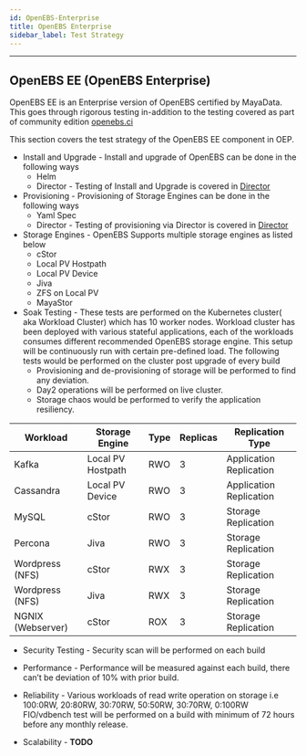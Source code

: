 ```yaml
---
id: OpenEBS-Enterprise 
title: OpenEBS Enterprise
sidebar_label: Test Strategy
---
```

------

## OpenEBS EE (OpenEBS Enterprise)

OpenEBS EE is an Enterprise version of OpenEBS certified by MayaData. This goes through rigorous testing in-addition to the testing covered as part of community edition <a href="http://openebs.ci/" target="_blank">openebs.ci</a> 

This section covers the test strategy of the OpenEBS EE component in OEP.

- Install and Upgrade - Install and upgrade of OpenEBS can be done in the following ways
  - Helm
  - Director - Testing of Install and Upgrade is covered in [Director](/docs/director/openebs-provisioning/plan) 
- Provisioning - Provisioning of Storage Engines can be done in the following ways
  - Yaml Spec
  - Director - Testing of provisioning via Director is covered in [Director](/docs/director/openebs-provisioning/plan) 
- Storage Engines - OpenEBS Supports multiple storage engines as listed below
  - cStor
  - Local PV Hostpath
  - Local PV Device
  - Jiva
  - ZFS on Local PV
  - MayaStor
- Soak Testing - These tests are performed on the Kubernetes cluster( aka Workload Cluster) which has 10 worker nodes. Workload cluster has been deployed with various stateful applications, each of the workloads consumes different recommended OpenEBS storage engine. This setup will be continuously run with certain pre-defined load.  The following tests would be performed on the cluster post upgrade of every build
  - Provisioning and de-provisioning of storage will be performed to find any deviation. 
  - Day2 operations will be performed on live cluster.
  - Storage chaos would be performed to verify the application resiliency. 

| Workload          | Storage Engine    | Type | Replicas | Replication Type        |
| ----------------- | ----------------- | ---- | -------- | ----------------------- |
| Kafka             | Local PV Hostpath | RWO  | 3        | Application Replication |
| Cassandra         | Local PV Device   | RWO  | 3        | Application Replication |
| MySQL             | cStor             | RWO  | 3        | Storage Replication     |
| Percona           | Jiva              | RWO  | 3        | Storage Replication     |
| Wordpress (NFS)   | cStor             | RWX  | 3        | Storage Replication     |
| Wordpress (NFS)   | Jiva              | RWX  | 3        | Storage Replication     |
| NGNIX (Webserver) | cStor             | ROX  | 3        | Storage Replication     |



- Security Testing - Security scan will be performed on each build 

  

- Performance - Performance will be measured against each build, there can’t be deviation of 10% with prior build.

- Reliability - Various workloads of read write operation on storage i.e 100:0RW, 20:80RW, 30:70RW, 50:50RW, 30:70RW, 0:100RW FIO/vdbench test will be performed on a build with minimum of 72 hours before any monthly release.

- Scalability -  **TODO**






